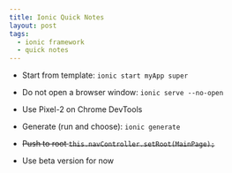 ```yaml
---
title: Ionic Quick Notes
layout: post
tags:
  - ionic framework
  - quick notes
---
```


- Start from template: `ionic start myApp super`

- Do not open a browser window: `ionic serve --no-open`

- Use Pixel-2 on Chrome DevTools

- Generate (run and choose): `ionic generate`

- ~~Push to root `this.navController.setRoot(MainPage);`~~

- Use beta version for now
